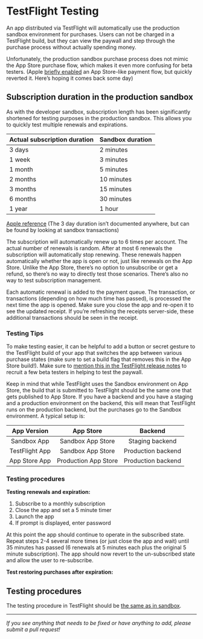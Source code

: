 # TestFlight Testing


An app distributed via TestFlight will automatically use the production sandbox environment for purchases. Users can not be charged in a TestFlight build, but they can view the paywall and step through the purchase process without actually spending money.

Unfortunately, the production sandbox purchase process does not mimic the App Store purchase flow, which makes it even more confusing for beta testers. (Apple [briefly enabled](https://twitter.com/revenuecat/status/1220024020654907392?s=21) an App Store-like payment flow, but quickly reverted it. Here’s hoping it comes back some day)

## Subscription duration in the production sandbox

As with the developer sandbox, subscription length has been significantly shortened for testing purposes in the production sandbox. This allows you to quickly test multiple renewals and expirations.

| Actual subscription duration  | Sandbox duration |
| --- | --- |
3 days | 2 minutes
1 week | 3 minutes
1 month | 5 minutes
2 months | 10 minutes
3 months | 15 minutes
6 months | 30 minutes
1 year | 1 hour

[Apple reference](https://help.apple.com/app-store-connect/#/dev7e89e149d)
(The 3 day duration isn’t documented anywhere, but can be found by looking at sandbox transactions)

The subscription will automatically renew up to 6 times per account. The actual number of renewals is random. After at most 6 renewals the subscription will automatically stop renewing. These renewals happen automatically whether the app is open or not, just like renewals on the App Store. Unlike the App Store, there’s no option to unsubscribe or get a refund, so there’s no way to directly test those scenarios. There’s also no way to test subscription management.

Each automatic renewal is added to the payment queue. The transaction, or transactions (depending on how much time has passed), is processed the next time the app is opened. Make sure you close the app and re-open it to see the updated receipt. If you’re refreshing the receipts server-side, these additional transactions should be seen in the receipt.

### Testing Tips

To make testing easier, it can be helpful to add a button or secret gesture to the TestFlight build of your app that switches the app between various purchase states (make sure to set a build flag that removes this in the App Store build!). Make sure to [mention this in the TestFlight release notes](additional/testflight.md) to recruit a few beta testers in helping to test the paywall.

Keep in mind that while TestFlight uses the Sandbox environment on App Store, the build that is submitted to TestFlight should be the same one that gets published to App Store. If you have a backend and you have a staging and a production environment on the backend, this will mean that TestFlight runs on the production backend, but the purchases go to the Sandbox environment. A typical setup is: 

| App Version | App Store | Backend |
| :-------------: | :-------------: | :-----: |
| Sandbox App | Sandbox App Store | Staging backend |
| TestFlight App | Sandbox App Store | Production backend |
| App Store App | Production App Store | Production backend |

### Testing procedures

**Testing renewals and expiration:**

1. Subscribe to a monthly subscription
2. Close the app and set a 5 minute timer
3. Launch the app
4. If prompt is displayed, enter password

At this point the app should continue to operate in the subscribed state. Repeat steps 2-4 several more times (or just close the app and wait) until 35 minutes has passed (6 renewals at 5 minutes each plus the original 5 minute subscription). The app should now revert to the un-subscribed state and allow the user to re-subscribe.

**Test restoring purchases after expiration:**


## Testing procedures

The testing procedure in TestFlight should be [the same as in sandbox](basics/sandbox.md#testing-procedures).

___________________________________________________________________
_If you see anything that needs to be fixed or have anything to add, please submit a pull request!_

